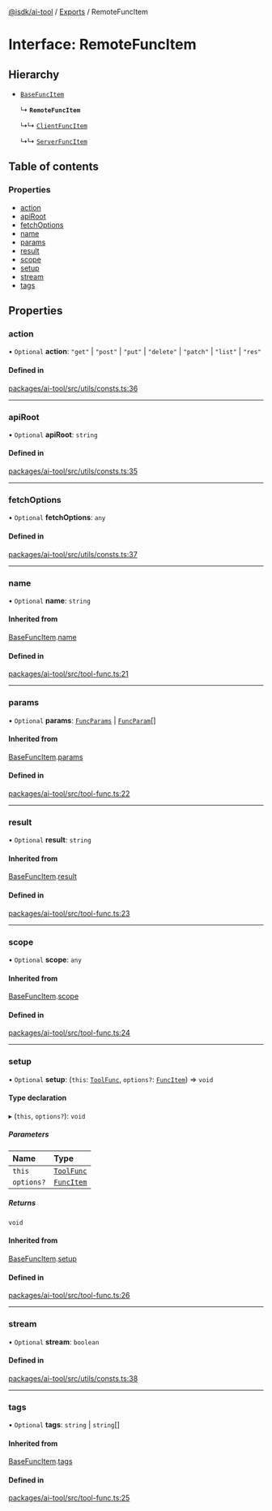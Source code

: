 [@isdk/ai-tool](../README.md) / [Exports](../modules.md) / RemoteFuncItem

# Interface: RemoteFuncItem

## Hierarchy

- [`BaseFuncItem`](BaseFuncItem.md)

  ↳ **`RemoteFuncItem`**

  ↳↳ [`ClientFuncItem`](ClientFuncItem.md)

  ↳↳ [`ServerFuncItem`](ServerFuncItem.md)

## Table of contents

### Properties

- [action](RemoteFuncItem.md#action)
- [apiRoot](RemoteFuncItem.md#apiroot)
- [fetchOptions](RemoteFuncItem.md#fetchoptions)
- [name](RemoteFuncItem.md#name)
- [params](RemoteFuncItem.md#params)
- [result](RemoteFuncItem.md#result)
- [scope](RemoteFuncItem.md#scope)
- [setup](RemoteFuncItem.md#setup)
- [stream](RemoteFuncItem.md#stream)
- [tags](RemoteFuncItem.md#tags)

## Properties

### action

• `Optional` **action**: ``"get"`` \| ``"post"`` \| ``"put"`` \| ``"delete"`` \| ``"patch"`` \| ``"list"`` \| ``"res"``

#### Defined in

[packages/ai-tool/src/utils/consts.ts:36](https://github.com/isdk/ai-tool.js/blob/7204de5b4de6ebcdc7ec35b59d21cafca7d13309/src/utils/consts.ts#L36)

___

### apiRoot

• `Optional` **apiRoot**: `string`

#### Defined in

[packages/ai-tool/src/utils/consts.ts:35](https://github.com/isdk/ai-tool.js/blob/7204de5b4de6ebcdc7ec35b59d21cafca7d13309/src/utils/consts.ts#L35)

___

### fetchOptions

• `Optional` **fetchOptions**: `any`

#### Defined in

[packages/ai-tool/src/utils/consts.ts:37](https://github.com/isdk/ai-tool.js/blob/7204de5b4de6ebcdc7ec35b59d21cafca7d13309/src/utils/consts.ts#L37)

___

### name

• `Optional` **name**: `string`

#### Inherited from

[BaseFuncItem](BaseFuncItem.md).[name](BaseFuncItem.md#name)

#### Defined in

[packages/ai-tool/src/tool-func.ts:21](https://github.com/isdk/ai-tool.js/blob/7204de5b4de6ebcdc7ec35b59d21cafca7d13309/src/tool-func.ts#L21)

___

### params

• `Optional` **params**: [`FuncParams`](FuncParams.md) \| [`FuncParam`](FuncParam.md)[]

#### Inherited from

[BaseFuncItem](BaseFuncItem.md).[params](BaseFuncItem.md#params)

#### Defined in

[packages/ai-tool/src/tool-func.ts:22](https://github.com/isdk/ai-tool.js/blob/7204de5b4de6ebcdc7ec35b59d21cafca7d13309/src/tool-func.ts#L22)

___

### result

• `Optional` **result**: `string`

#### Inherited from

[BaseFuncItem](BaseFuncItem.md).[result](BaseFuncItem.md#result)

#### Defined in

[packages/ai-tool/src/tool-func.ts:23](https://github.com/isdk/ai-tool.js/blob/7204de5b4de6ebcdc7ec35b59d21cafca7d13309/src/tool-func.ts#L23)

___

### scope

• `Optional` **scope**: `any`

#### Inherited from

[BaseFuncItem](BaseFuncItem.md).[scope](BaseFuncItem.md#scope)

#### Defined in

[packages/ai-tool/src/tool-func.ts:24](https://github.com/isdk/ai-tool.js/blob/7204de5b4de6ebcdc7ec35b59d21cafca7d13309/src/tool-func.ts#L24)

___

### setup

• `Optional` **setup**: (`this`: [`ToolFunc`](../classes/ToolFunc.md), `options?`: [`FuncItem`](FuncItem.md)) => `void`

#### Type declaration

▸ (`this`, `options?`): `void`

##### Parameters

| Name | Type |
| :------ | :------ |
| `this` | [`ToolFunc`](../classes/ToolFunc.md) |
| `options?` | [`FuncItem`](FuncItem.md) |

##### Returns

`void`

#### Inherited from

[BaseFuncItem](BaseFuncItem.md).[setup](BaseFuncItem.md#setup)

#### Defined in

[packages/ai-tool/src/tool-func.ts:26](https://github.com/isdk/ai-tool.js/blob/7204de5b4de6ebcdc7ec35b59d21cafca7d13309/src/tool-func.ts#L26)

___

### stream

• `Optional` **stream**: `boolean`

#### Defined in

[packages/ai-tool/src/utils/consts.ts:38](https://github.com/isdk/ai-tool.js/blob/7204de5b4de6ebcdc7ec35b59d21cafca7d13309/src/utils/consts.ts#L38)

___

### tags

• `Optional` **tags**: `string` \| `string`[]

#### Inherited from

[BaseFuncItem](BaseFuncItem.md).[tags](BaseFuncItem.md#tags)

#### Defined in

[packages/ai-tool/src/tool-func.ts:25](https://github.com/isdk/ai-tool.js/blob/7204de5b4de6ebcdc7ec35b59d21cafca7d13309/src/tool-func.ts#L25)
